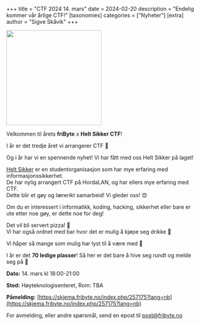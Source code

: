 +++
title = "CTF 2024 14. mars"
date = 2024-02-20
description = "Endelig kommer vår årlige CTF!"
[taxonomies]
categories = ["Nyheter"]
[extra]
author = "Sigve Skåvik"
+++

<img src="/nyheter/ctf24/CTF-Logo.png" width="250" /> <br>

Velkommen til årets **friByte** x **Helt Sikker CTF**!

I år er det tredje året vi arrangerer CTF 🚩

Og i år har vi en spennende nyhet! Vi har fått med oss Helt Sikker på laget!

[Helt Sikker](https://heltsikker.no) er en studentorganisasjon som har mye erfaring med informasjonssikkerhet. <br>
De har nylig arrangert CTF på HordaLAN, og har ellers mye erfaring med CTF. <br>
Dette blir et gøy og lærerikt samarbeid! Vi gleder oss! 😍

Om du er interessert i informatikk, koding, hacking, sikkerhet eller bare er ute etter noe gøy, er dette noe for deg!

Det vil bli servert pizza! 🍕 <br>
Vi har også ordnet med bar hvor det er mulig å kjøpe seg drikke 🍺

Vi håper så mange som mulig har lyst til å være med 🫶

I år er det **70 ledige plasser**! Så her er det bare å hive seg rundt og melde seg på 📃

**Dato:** 14. mars kl 18:00-21:00

**Sted:** Høyteknologisenteret, Rom: TBA

**Påmelding:**
[https://skjema.fribyte.no/index.php/257175?lang=nb](https://skjema.fribyte.no/index.php/257175?lang=nb)

For avmelding, eller andre spørsmål, send en epost til post@fribyte.no
